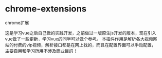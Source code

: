 # chrome-extensions
chrome扩展

这是学习vue之后自己做的实践开发，之前做过一版原生js开发的版本，现在引入vue做了一些更新，学习vue的同学可以做个参考。
本插件作用是解析各大视频网站的付费的vip视频，解析接口都是在网上找的，而且在配置界面可以手动配置，主要自用和学习所用不涉及商业目的！
